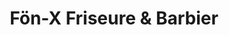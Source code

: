 ---
title: "Fön-X Friseure & Barbier"
url: /neumarkt-in-der-oberpfalz/foen-x-friseure-und-barbier/
shop: Friseur
---